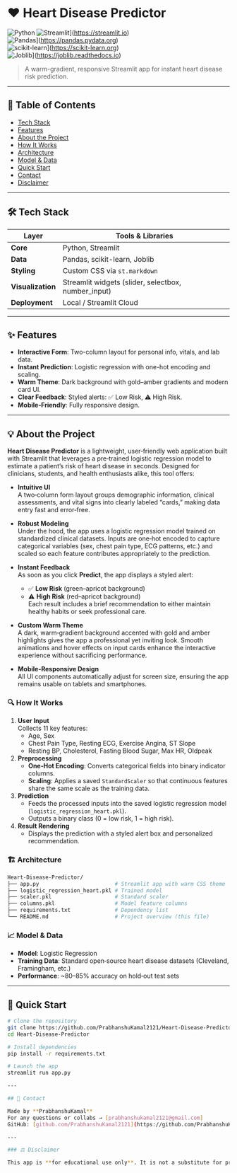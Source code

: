 # ❤️ Heart Disease Predictor

![Python](https://img.shields.io/badge/Python-3776AB?style=for-the-badge&logo=python&logoColor=white)
![Streamlit](https://img.shields.io/badge/Streamlit-FF4B4B?style=flat-square&logo=streamlit&logoColor=white)](https://streamlit.io)  
![Pandas](https://img.shields.io/badge/Pandas-150458?style=flat-square&logo=pandas)](https://pandas.pydata.org)  
![scikit-learn](https://img.shields.io/badge/scikit--learn-F7931E?style=flat-square&logo=scikit-learn)](https://scikit-learn.org)  
![Joblib](https://img.shields.io/badge/Joblib-FFDB3A?style=flat-square)](https://joblib.readthedocs.io)

> A warm-gradient, responsive Streamlit app for instant heart disease risk prediction.

---

## 🎯 Table of Contents

- [Tech Stack](#-tech-stack)
- [Features](#-features)
- [About the Project](#-about-the-project)
- [How It Works](#-how-it-works)
- [Architecture](#-architecture)
- [Model & Data](#-model--data)
- [Quick Start](#-quick-start)
- [Contact](#-contact)
- [Disclaimer](#️-disclaimer)

---

## 🛠️ Tech Stack

| Layer                | Tools & Libraries                                       |
|-------------------|------------------------------------------------------------|
| **Core**          | Python, Streamlit                                          |
| **Data**          | Pandas, scikit-learn, Joblib                               |
| **Styling**       | Custom CSS via `st.markdown`                               |
| **Visualization** | Streamlit widgets (slider, selectbox, number_input)        |
| **Deployment**    | Local / Streamlit Cloud                                    |


---

## ✨ Features

- **Interactive Form**: Two-column layout for personal info, vitals, and lab data.  
- **Instant Prediction**: Logistic regression with one-hot encoding and scaling.  
- **Warm Theme**: Dark background with gold–amber gradients and modern card UI.  
- **Clear Feedback**: Styled alerts: ✅ Low Risk, ⚠️ High Risk.  
- **Mobile‑Friendly**: Fully responsive design.

---

## 💡 About the Project

**Heart Disease Predictor** is a lightweight, user‑friendly web application built with Streamlit that leverages a pre‑trained logistic regression model to estimate a patient’s risk of heart disease in seconds. Designed for clinicians, students, and health enthusiasts alike, this tool offers:

- **Intuitive UI**  
  A two‑column form layout groups demographic information, clinical assessments, and vital signs into clearly labeled “cards,” making data entry fast and error‑free.

- **Robust Modeling**  
  Under the hood, the app uses a logistic regression model trained on standardized clinical datasets. Inputs are one‑hot encoded to capture categorical variables (sex, chest pain type, ECG patterns, etc.) and scaled so each feature contributes appropriately to the prediction.

- **Instant Feedback**  
  As soon as you click **Predict**, the app displays a styled alert:
  - ✅ **Low Risk** (green–apricot background)  
  - ⚠️ **High Risk** (red–apricot background)  
  Each result includes a brief recommendation to either maintain healthy habits or seek professional care.

- **Custom Warm Theme**  
  A dark, warm‑gradient background accented with gold and amber highlights gives the app a professional yet inviting look. Smooth animations and hover effects on input cards enhance the interactive experience without sacrificing performance.

- **Mobile-Responsive Design**  
  All UI components automatically adjust for screen size, ensuring the app remains usable on tablets and smartphones.

### 🔍 How It Works

1. **User Input**  
   Collects 11 key features: 
   - Age, Sex  
   - Chest Pain Type, Resting ECG, Exercise Angina, ST Slope  
   - Resting BP, Cholesterol, Fasting Blood Sugar, Max HR, Oldpeak  
2. **Preprocessing**  
   - **One‑Hot Encoding**: Converts categorical fields into binary indicator columns.  
   - **Scaling**: Applies a saved `StandardScaler` so that continuous features share the same scale as the training data.  
3. **Prediction**  
   - Feeds the processed inputs into the saved logistic regression model (`logistic_regression_heart.pkl`).  
   - Outputs a binary class (0 = low risk, 1 = high risk).  
4. **Result Rendering**  
   - Displays the prediction with a styled alert box and personalized recommendation.  

### 🏗️ Architecture

```bash
Heart-Disease-Predictor/
├── app.py                        # Streamlit app with warm CSS theme
├── logistic_regression_heart.pkl # Trained model
├── scaler.pkl                    # Standard scaler
├── columns.pkl                   # Model feature columns
├── requirements.txt              # Dependency list
└── README.md                     # Project overview (this file)
```

### 📈 Model & Data

- **Model**: Logistic Regression  
- **Training Data**: Standard open‑source heart disease datasets (Cleveland, Framingham, etc.)  
- **Performance**: ~80–85% accuracy on hold‑out test sets  

---

## 🚀 Quick Start

```bash
# Clone the repository
git clone https://github.com/PrabhanshuKamal2121/Heart-Disease-Predictor.git
cd Heart-Disease-Predictor

# Install dependencies
pip install -r requirements.txt

# Launch the app
streamlit run app.py

---

## 📧 Contact

Made by **PrabhanshuKamal**  
For any questions or collabs → [prabhanshukamal2121@gmail.com]  
GitHub: [github.com/PrabhanshuKamal2121](https://github.com/PrabhanshuKamal2121)

---

### ⚖️ Disclaimer

This app is **for educational use only**. It is not a substitute for professional medical advice, diagnosis, or treatment. Always consult a qualified healthcare provider for medical recommendations.

